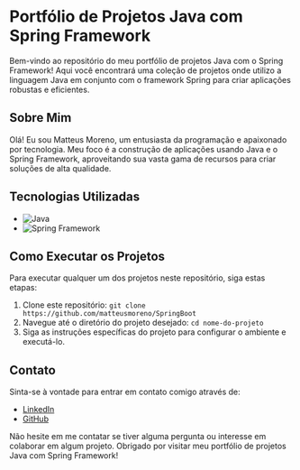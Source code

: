# Portfólio de Projetos Java com Spring Framework

Bem-vindo ao repositório do meu portfólio de projetos Java com o Spring Framework! Aqui você encontrará uma coleção de projetos onde utilizo a linguagem Java em conjunto com o framework Spring para criar aplicações robustas e eficientes.

## Sobre Mim

Olá! Eu sou Matteus Moreno, um entusiasta da programação e apaixonado por tecnologia. Meu foco é a construção de aplicações usando Java e o Spring Framework, aproveitando sua vasta gama de recursos para criar soluções de alta qualidade.

## Tecnologias Utilizadas

- ![Java](https://img.shields.io/badge/Java-007396?style=flat&logo=java&logoColor=white)
- ![Spring Framework](https://img.shields.io/badge/Spring_Framework-6DB33F?style=flat&logo=spring&logoColor=white)

## Como Executar os Projetos

Para executar qualquer um dos projetos neste repositório, siga estas etapas:

1. Clone este repositório: `git clone https://github.com/matteusmoreno/SpringBoot`
2. Navegue até o diretório do projeto desejado: `cd nome-do-projeto`
3. Siga as instruções específicas do projeto para configurar o ambiente e executá-lo.

## Contato

Sinta-se à vontade para entrar em contato comigo através de:

- [LinkedIn](https://linkedin.com/matteusmoreno)
- [GitHub](https://github.com/matteusmoreno)

Não hesite em me contatar se tiver alguma pergunta ou interesse em colaborar em algum projeto. Obrigado por visitar meu portfólio de projetos Java com Spring Framework!
